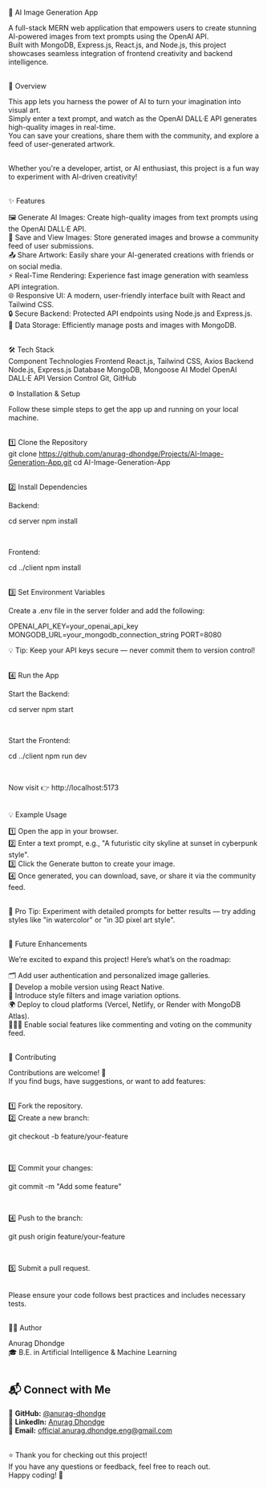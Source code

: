 🧠 AI Image Generation App <br>

A full-stack MERN web application that empowers users to create stunning AI-powered images from text prompts using the OpenAI API. <br>
Built with MongoDB, Express.js, React.js, and Node.js, this project showcases seamless integration of frontend creativity and backend intelligence. <br><br>

🚀 Overview <br>

This app lets you harness the power of AI to turn your imagination into visual art. <br>
Simply enter a text prompt, and watch as the OpenAI DALL·E API generates high-quality images in real-time. <br>
You can save your creations, share them with the community, and explore a feed of user-generated artwork. <br><br>

Whether you're a developer, artist, or AI enthusiast, this project is a fun way to experiment with AI-driven creativity! <br><br>

✨ Features <br>

🖼️ Generate AI Images: Create high-quality images from text prompts using the OpenAI DALL·E API. <br>
💾 Save and View Images: Store generated images and browse a community feed of user submissions. <br>
📤 Share Artwork: Easily share your AI-generated creations with friends or on social media. <br>
⚡ Real-Time Rendering: Experience fast image generation with seamless API integration. <br>
🌐 Responsive UI: A modern, user-friendly interface built with React and Tailwind CSS. <br>
🔒 Secure Backend: Protected API endpoints using Node.js and Express.js. <br>
🧩 Data Storage: Efficiently manage posts and images with MongoDB. <br><br>

🛠️ Tech Stack <br>
Component	Technologies
Frontend	React.js, Tailwind CSS, Axios
Backend	Node.js, Express.js
Database	MongoDB, Mongoose
AI Model	OpenAI DALL·E API
Version Control	Git, GitHub


	
⚙️ Installation & Setup <br>

Follow these simple steps to get the app up and running on your local machine. <br><br>

1️⃣ Clone the Repository <br>
git clone https://github.com/anurag-dhondge/Projects/AI-Image-Generation-App.git
cd AI-Image-Generation-App

<br>
2️⃣ Install Dependencies <br>

Backend: <br>

cd server
npm install

<br>

Frontend: <br>

cd ../client
npm install

<br>
3️⃣ Set Environment Variables <br>

Create a .env file in the server folder and add the following: <br>

OPENAI_API_KEY=your_openai_api_key
MONGODB_URL=your_mongodb_connection_string
PORT=8080


💡 Tip: Keep your API keys secure — never commit them to version control! <br><br>

4️⃣ Run the App <br>

Start the Backend: <br>

cd server
npm start

<br>

Start the Frontend: <br>

cd ../client
npm run dev

<br>

Now visit 👉 http://localhost:5173
 <br><br>

💡 Example Usage <br>

1️⃣ Open the app in your browser. <br>
2️⃣ Enter a text prompt, e.g., "A futuristic city skyline at sunset in cyberpunk style". <br>
3️⃣ Click the Generate button to create your image. <br>
4️⃣ Once generated, you can download, save, or share it via the community feed. <br><br>

🎨 Pro Tip: Experiment with detailed prompts for better results — try adding styles like "in watercolor" or "in 3D pixel art style". <br><br>

🔮 Future Enhancements <br>

We’re excited to expand this project! Here’s what’s on the roadmap: <br>

🗂️ Add user authentication and personalized image galleries. <br>
📱 Develop a mobile version using React Native. <br>
🎨 Introduce style filters and image variation options. <br>
🌍 Deploy to cloud platforms (Vercel, Netlify, or Render with MongoDB Atlas). <br>
🧑‍🤝‍🧑 Enable social features like commenting and voting on the community feed. <br><br>

🤝 Contributing <br>

Contributions are welcome! 🙌 <br>
If you find bugs, have suggestions, or want to add features: <br><br>

1️⃣ Fork the repository. <br>
2️⃣ Create a new branch: <br>

git checkout -b feature/your-feature

<br>

3️⃣ Commit your changes: <br>

git commit -m "Add some feature"

<br>

4️⃣ Push to the branch: <br>

git push origin feature/your-feature

<br>

5️⃣ Submit a pull request. <br><br>

Please ensure your code follows best practices and includes necessary tests. <br><br>

👨‍💻 Author <br>

Anurag Dhondge <br>
🎓 B.E. in Artificial Intelligence & Machine Learning <br><br>

## 📬 Connect with Me <br>
🐙 **GitHub:** [@anurag-dhondge](https://github.com/anurag-dhondge) <br>
💼 **LinkedIn:** [Anurag Dhondge](https://www.linkedin.com/in/anuragd2004) <br>
📧 **Email:** [official.anurag.dhondge.eng@gmail.com](mailto:official.anurag.dhondge.eng@gmail.com) <br><br>


⭐ Thank you for checking out this project! <br>
If you have any questions or feedback, feel free to reach out. <br>
Happy coding! 🚀 <br><br>
